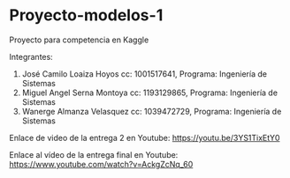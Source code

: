 # Proyecto-modelos-1
Proyecto para competencia en Kaggle

Integrantes:
1. José Camilo Loaiza Hoyos  cc: 1001517641, Programa: Ingeniería de Sistemas 
2. Miguel Angel Serna Montoya cc: 1193129865, Programa: Ingeniería de Sistemas 
3. Wanerge Almanza Velasquez cc: 1039472729, Programa: Ingeniería de Sistemas 


Enlace de video de la entrega 2 en Youtube:  https://youtu.be/3YS1TixEtY0

Enlace al vídeo de la entrega final en Youtube: https://www.youtube.com/watch?v=AckgZcNq_60

